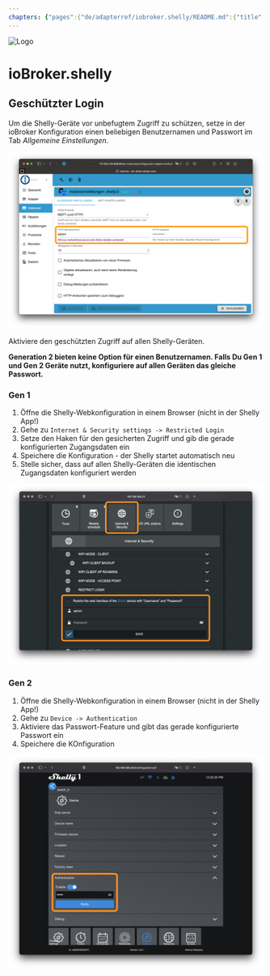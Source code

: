 ```yaml
---
chapters: {"pages":{"de/adapterref/iobroker.shelly/README.md":{"title":{"de":"ioBroker.shelly"},"content":"de/adapterref/iobroker.shelly/README.md"},"de/adapterref/iobroker.shelly/protocol-coap.md":{"title":{"de":"ioBroker.shelly"},"content":"de/adapterref/iobroker.shelly/protocol-coap.md"},"de/adapterref/iobroker.shelly/protocol-mqtt.md":{"title":{"de":"ioBroker.shelly"},"content":"de/adapterref/iobroker.shelly/protocol-mqtt.md"},"de/adapterref/iobroker.shelly/restricted-login.md":{"title":{"de":"ioBroker.shelly"},"content":"de/adapterref/iobroker.shelly/restricted-login.md"},"de/adapterref/iobroker.shelly/state-changes.md":{"title":{"de":"ioBroker.shelly"},"content":"de/adapterref/iobroker.shelly/state-changes.md"}}}
---
```

![Logo](../../admin/shelly.png)

# ioBroker.shelly

## Geschützter Login

Um die Shelly-Geräte vor unbefugtem Zugriff zu schützen, setze in der ioBroker Konfiguration einen beliebigen Benutzernamen und Passwort im Tab *Allgemeine Einstellungen*.

![iobroker_general_restrict_login](./img/iobroker_general_restrict_login.png)

Aktiviere den geschützten Zugriff auf allen Shelly-Geräten.

**Generation 2 bieten keine Option für einen Benutzernamen. Falls Du Gen 1 und Gen 2 Geräte nutzt, konfiguriere auf allen Geräten das gleiche Passwort.**

### Gen 1

1. Öffne die Shelly-Webkonfiguration in einem Browser (nicht in der Shelly App!)
2. Gehe zu ```Internet & Security settings -> Restricted Login```
3. Setze den Haken für den gesicherten Zugriff und gib die gerade konfigurierten Zugangsdaten ein
4. Speichere die Konfiguration - der Shelly startet automatisch neu
5. Stelle sicher, dass auf allen Shelly-Geräten die identischen Zugangsdaten konfiguriert werden

![shelly gen 1](./img/shelly_restrict_login-gen1.png)

### Gen 2

1. Öffne die Shelly-Webkonfiguration in einem Browser (nicht in der Shelly App!)
2. Gehe zu ```Device -> Authentication```
3. Aktiviere das Passwort-Feature und gibt das gerade konfigurierte Passwort ein
4. Speichere die KOnfiguration

![shelly gen 2](./img/shelly_restrict_login-gen2.png)